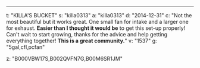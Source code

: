---
t: "KILLA'S BUCKET"
s: "killa0313"
a: "killa0313"
d: "2014-12-31"
c: "Not the most beautiful but it works great. One small fan for intake and a larger one for exhaust. <strong>Easier than I thought it would be</strong> to get this set-up properly! Can't wait to start growing, thanks for the advice and help getting everything together! <strong>This is a great community.</strong>"
v: "1537"
g: "5gal,cfl,pcfan"

z: "B000VBW17S,B002QVFN7G,B00M6SR1JM"
